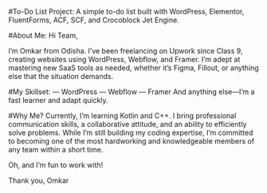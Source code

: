 #To-Do List Project:
A simple to-do list built with WordPress, Elementor, FluentForms, ACF, SCF, and Crocoblock Jet Engine.

#About Me: Hi Team,

I’m Omkar from Odisha. I’ve been freelancing on Upwork since Class 9, creating websites using WordPress, Webflow, and Framer. I’m adept at mastering new SaaS tools as needed, whether it’s Figma, Fillout, or anything else that the situation demands.

#My Skillset:
— WordPress
— Webflow
— Framer
And anything else—I’m a fast learner and adapt quickly.

#Why Me?
Currently, I’m learning Kotlin and C++. I bring professional communication skills, a collaborative attitude, and an ability to efficiently solve problems. While I’m still building my coding expertise, I’m committed to becoming one of the most hardworking and knowledgeable members of any team within a short time.

Oh, and I’m fun to work with!

Thank you,
Omkar
